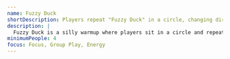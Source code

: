 ```yaml
---
name: Fuzzy Duck
shortDescription: Players repeat "Fuzzy Duck" in a circle, changing direction and words.
description: |
  Fuzzy Duck is a silly warmup where players sit in a circle and repeat "Fuzzy Duck". At any time, a player can say "Does he?" to reverse direction, or change the phrase. Builds focus and group play.
minimumPeople: 4
focus: Focus, Group Play, Energy
---
```

